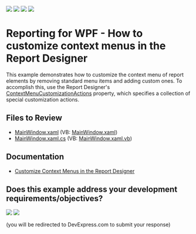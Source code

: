 <!-- default badges list -->
![](https://img.shields.io/endpoint?url=https://codecentral.devexpress.com/api/v1/VersionRange/128605098/24.2.1%2B)
[![](https://img.shields.io/badge/Open_in_DevExpress_Support_Center-FF7200?style=flat-square&logo=DevExpress&logoColor=white)](https://supportcenter.devexpress.com/ticket/details/T416357)
[![](https://img.shields.io/badge/📖_How_to_use_DevExpress_Examples-e9f6fc?style=flat-square)](https://docs.devexpress.com/GeneralInformation/403183)
[![](https://img.shields.io/badge/💬_Leave_Feedback-feecdd?style=flat-square)](#does-this-example-address-your-development-requirementsobjectives)
<!-- default badges end -->
# Reporting for WPF - How to customize context menus in the Report Designer

This example demonstrates how to customize the context menu of report elements by removing standard menu items and adding custom ones. To accomplish this, use the Report Designer's [ContextMenuCustomizationActions](https://docs.devexpress.com/WPF/DevExpress.Xpf.Reports.UserDesigner.ReportDesigner.ContextMenuCustomizationActions) property, which specifies a collection of special customization actions.

## Files to Review

* [MainWindow.xaml](./CS/CustomizeContextMenus/MainWindow.xaml) (VB: [MainWindow.xaml](./VB/CustomizeContextMenus/MainWindow.xaml))
* [MainWindow.xaml.cs](./CS/CustomizeContextMenus/MainWindow.xaml.cs) (VB: [MainWindow.xaml.vb](./VB/CustomizeContextMenus/MainWindow.xaml.vb))

## Documentation

* [Customize Context Menus in the Report Designer](https://docs.devexpress.com/XtraReports/116765/desktop-reporting/wpf-reporting/end-user-report-designer-for-wpf/api-and-customization/customize-context-menus-in-the-report-designer)
<!-- feedback -->
## Does this example address your development requirements/objectives?

[<img src="https://www.devexpress.com/support/examples/i/yes-button.svg"/>](https://www.devexpress.com/support/examples/survey.xml?utm_source=github&utm_campaign=reporting-wpf-customize-context-menus-in-report-designer&~~~was_helpful=yes) [<img src="https://www.devexpress.com/support/examples/i/no-button.svg"/>](https://www.devexpress.com/support/examples/survey.xml?utm_source=github&utm_campaign=reporting-wpf-customize-context-menus-in-report-designer&~~~was_helpful=no)

(you will be redirected to DevExpress.com to submit your response)
<!-- feedback end -->
